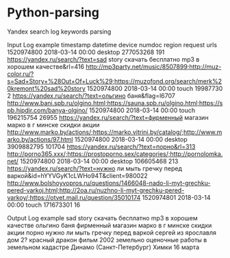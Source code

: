 # Python-parsing
Yandex search log keywords parsing


Input Log example
			timestamp	datetime	device	numdoc	region	request	urls
			1520974800	2018-03-14 00:00	desktop	277053268	191	https://yandex.ru/search/?text=sad story скачать бесплатно mp3 в хорошем качестве&rl=416	http://mp3party.net/music/8507899;http://muz-color.ru/?s=Sad+Story+%28Out+Of+Luck%29;https://muzofond.org/search/merk%20kremont%20sad%20story
			1520974800	2018-03-14 00:00	touch	19987730	2	https://yandex.ru/search/?text=ольгино баня&flag=l6707	http://www.bani.spb.ru/olgino.html;https://sauna.spb.ru/olgino.html;https://spb.hipdir.com/banya-olgino/
			1520974800	2018-03-14 00:00	touch	196215754	26955	https://yandex.ru/search/?text=фирменный магазин марко в г минске скидки акции	http://www.marko.by/actions/;https://marko.vitrini.by/catalog/;http://www.marko.by/actions/97.html
			1520974800	2018-03-14 00:00	desktop	3909882795	101704	https://yandex.ru/search/?text=порно&rl=313	http://porno365.xxx/;https://prostoporno.sex/categories/;http://pornolomka.net/
			1520974800	2018-03-14 00:00	desktop	106605468	213	https://yandex.ru/search/?text=нужно ли мыть гречку перед варкой&id=hYYVGyK1cLWHo94T&client=980022	http://www.bolshoyvopros.ru/questions/1466048-nado-li-myt-grechku-pered-varkoj.html;http://2oa.ru/nuzhno-li-myt-grechku-pered-varkoy/;https://otvet.mail.ru/question/35010174
			1520974801	2018-03-14 00:00	touch	171673301	16

Output Log example
      sad story скачать бесплатно mp3 в хорошем качестве
      ольгино баня
      фирменный магазин марко в г минске скидки акции
      порно
      нужно ли мыть гречку перед варкой
      сергей из ярославля дом 2?
      красный дракон фильм 2002
      земельно оценочные работы в земельном кадастре
      Динамо (Санкт-Петербург) Химки 16 марта

